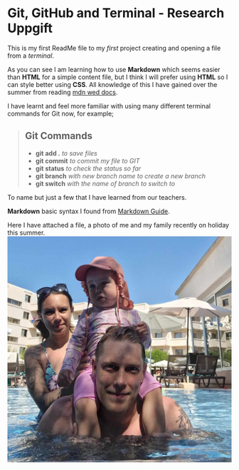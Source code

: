 # Git, GitHub and Terminal - Research Uppgift

This is my first ReadMe file to my *first* project creating and opening a file from a *terminal*.

As you can see I am learning how to use **Markdown** which seems easier than **HTML** for a simple content file, but I think I will prefer using **HTML** so I can style better using **CSS**. All knowledge of this I have gained over the summer from reading [mdn wed docs](https://developer.mozilla.org/en-US/docs/Learn/Getting_started_with_the_web).

I have learnt and feel more familiar with using many different terminal commands for Git now, for example;

> ## Git Commands
> - **git add .** *to save files*
> - **git commit** *to commit my file to GIT*
> - **git status** *to check the status so far*
> - **git branch** *with new branch name to create a new branch* 
> - **git switch** *with the name of branch to switch to*

To name but just a few that I have learned from our teachers.

**Markdown** basic syntax I found from [Markdown Guide](https://www.markdownguide.org/basic-syntax/).

Here I have attached a file, a photo of me and my family recently on holiday this summer. 
![family image](images/family.jpeg "family")

 

